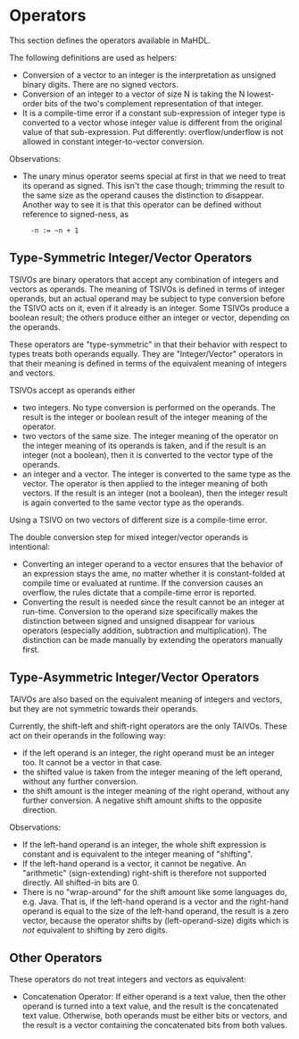 
# Operators

This section defines the operators available in MaHDL.

The following definitions are used as helpers:
* Conversion of a vector to an integer is the interpretation as unsigned binary digits. There are no signed vectors.
* Conversion of an integer to a vector of size N is taking the N lowest-order bits of the two's complement
representation of that integer.
* It is a compile-time error if a constant sub-expression of integer type is converted to a vector whose integer
value is different from the original value of that sub-expression. Put differently: overflow/underflow is not allowed
in constant integer-to-vector conversion.

Observations:
* The unary minus operator seems special at first in that we need to treat its
operand as signed. This isn't the case though; trimming the result to the same
size as the operand causes the distinction to disappear. Another way to see it is
that this operator can be defined without reference to signed-ness, as
 
        -n := ~n + 1


## Type-Symmetric Integer/Vector Operators

TSIVOs are binary operators that accept any combination of integers and vectors as operands. The meaning of TSIVOs
is defined in terms of integer operands, but an actual operand may be subject to type conversion before the TSIVO
acts on it, even if it already is an integer. Some TSIVOs produce a boolean result; the others produce either an
integer or vector, depending on the operands.

These operators are "type-symmetric" in that their behavior with respect to types treats both operands equally. They
are "Integer/Vector" operators in that their meaning is defined in terms of the equivalent meaning of integers and
vectors.

TSIVOs accept as operands either
* two integers. No type conversion is performed on the operands. The result is the integer or boolean result of the
integer meaning of the operator.
* two vectors of the same size. The integer meaning of the operator on the integer meaning of its operands is taken, and
if the result is an integer (not a boolean), then it is converted to the vector type of the operands.
* an integer and a vector. The integer is converted to the same type as the vector. The operator is then applied to
the integer meaning of both vectors. If the result is an integer (not a boolean), then the integer result is again
converted to the same vector type as the operands.

Using a TSIVO on two vectors of different size is a compile-time error.

The double conversion step for mixed integer/vector operands is intentional:
* Converting an integer operand to a vector ensures that the behavior of an expression stays the ame, no matter
whether it is constant-folded at compile time or evaluated at runtime. If the conversion causes an overflow, the
rules dictate that a compile-time error is reported.
* Converting the result is needed since the result cannot be an integer at run-time. Conversion to the operand size
specifically makes the distinction between signed and unsigned disappear for various operators (especially addition,
subtraction and multiplication). The distinction can be made manually by extending the operators manually first.



## Type-Asymmetric Integer/Vector Operators

TAIVOs are also based on the equivalent meaning of integers and vectors, but they are not symmetric towards their
operands.

Currently, the shift-left and shift-right operators are the only TAIVOs. These act on their operands in the following
way:
* if the left operand is an integer, the right operand must be an integer too. It cannot be a vector in that case.
* the shifted value is taken from the integer meaning of the left operand, without any further conversion.
* the shift amount is the integer meaning of the right operand, without any further conversion. A negative shift
amount shifts to the opposite direction.

Observations:
* If the left-hand operand is an integer, the whole shift expression is constant and is equivalent to the integer
meaning of "shifting".
* If the left-hand operand is a vector, it cannot be negative. An "arithmetic" (sign-extending) right-shift is
therefore not supported directly. All shifted-in bits are 0.
* There is no "wrap-around" for the shift amount like some languages do, e.g. Java. That is, if the left-hand operand
is a vector and the right-hand operand is equal to the size of the left-hand operand, the result is a zero vector,
because the operator shifts by (left-operand-size) digits which is *not* equivalent to shifting by zero digits.


## Other Operators

These operators do not treat integers and vectors as equivalent:

* Concatenation Operator: If either operand is a text value, then the other operand is turned into a text value, and
the result is the concatenated text value. Otherwise, both operands must be either bits or vectors, and the result is
a vector containing the concatenated bits from both values.
